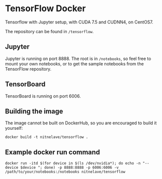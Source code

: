 # TensorFlow Docker

Tensorflow with Jupyter setup, with CUDA 7.5 and CUDNN4, on CentOS7.

The repository can be found in `/tensorflow`.

## Jupyter

Jupyter is running on port 8888. The root is in `/notebooks`, so feel free to
mount your own notebooks, or to get the sample notebooks from the TensorFlow
repository.

## TensorBoard

TensorBoard is running on port 6006.

## Building the image

The image cannot be built on DockerHub, so you are encouraged to build it
yourself:

`docker build -t nitnelave/tensorflow .`

## Example docker run command


`docker run -itd $(for device in $(ls /dev/nvidia*); do echo -n "--device $device "; done) -p 8888:8888 -p 6006:6006 -v /path/to/your/notebooks:/notebooks nitnelave/tensorflow`

